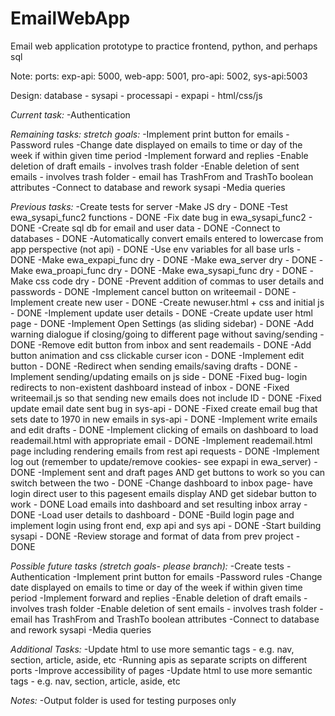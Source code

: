 # EmailWebApp
Email web application prototype to practice frontend, python, and perhaps sql

Note: ports: exp-api: 5000, web-app: 5001, pro-api: 5002, sys-api:5003

Design:
database - sysapi - processapi - expapi - html/css/js

*Current task:*
 -Authentication

*Remaining tasks: stretch goals:*
-Implement print button for emails
-Password rules
-Change date displayed on emails to time or day of the week if within given time period
-Implement forward and replies
-Enable deletion of draft emails - involves trash folder
-Enable deletion of sent emails - involves trash folder - email has TrashFrom and TrashTo boolean attributes
-Connect to database and rework sysapi
-Media queries



*Previous tasks:*
-Create tests for server
-Make JS dry - DONE
-Test ewa_sysapi_func2 functions - DONE
-Fix date bug in ewa_sysapi_func2 - DONE
-Create sql db for email and user data - DONE
-Connect to databases - DONE
-Automatically convert emails entered to lowercase from app perspective (not api) - DONE
-Use env variables for all base urls - DONE
-Make ewa_expapi_func dry - DONE
-Make ewa_server dry - DONE
-Make ewa_proapi_func dry - DONE
-Make ewa_sysapi_func dry - DONE
-Make css code dry - DONE
-Prevent addition of commas to user details and passwords - DONE
-Implement cancel button on writeemail - DONE
-Implement create new user - DONE
-Create newuser.html + css and initial js - DONE
-Implement update user details - DONE
-Create update user html page - DONE
-Implement Open Settings (as sliding sidebar) - DONE
-Add warning dialogue if closing/going to different page without saving/sending - DONE
-Remove edit button from inbox and sent reademails - DONE
-Add button animation and css clickable curser icon - DONE
-Implement edit button - DONE
-Redirect when sending emails/saving drafts - DONE
-Implement sending/updating emails on js side - DONE
-Fixed bug- login redirects to non-existent dashboard instead of inbox - DONE
-Fixed writeemail.js so that sending new emails does not include ID - DONE
-Fixed update email date sent bug in sys-api - DONE
-Fixed create email bug that sets date to 1970 in new emails in sys-api - DONE
-Implement write emails and edit drafts - DONE
-Implement clicking of emails on dashboard to load reademail.html with appropriate email - DONE
-Implement reademail.html page including rendering emails from rest api requests - DONE
-Implement log out (remember to update/remove cookies- see expapi in ewa_server) - DONE
-Implement sent and draft pages AND get buttons to work so you can switch between the two - DONE
-Change dashboard to inbox page- have login direct user to this pagesent emails display AND get sidebar button to work - DONE
Load emails into dashboard and set resulting inbox array - DONE
-Load user details to dashboard - DONE
-Build login page and implement login using front end, exp api and sys api - DONE
-Start building sysapi - DONE
-Review storage and format of data from prev project - DONE

*Possible future tasks (stretch goals- please branch):*
-Create tests
-Authentication
-Implement print button for emails
-Password rules
-Change date displayed on emails to time or day of the week if within given time period
-Implement forward and replies
-Enable deletion of draft emails - involves trash folder
-Enable deletion of sent emails - involves trash folder - email has TrashFrom and TrashTo boolean attributes
-Connect to database and rework sysapi
-Media queries

*Additional Tasks:*
-Update html to use more semantic tags - e.g. nav, section, article, aside, etc
-Running apis as separate scripts on different ports
-Improve accessibility of pages
-Update html to use more semantic tags - e.g. nav, section, article, aside, etc


*Notes:*
-Output folder is used for testing purposes only